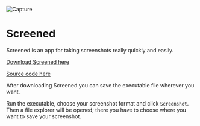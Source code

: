 ![Capture](https://user-images.githubusercontent.com/95244851/149829927-d0888f42-93f4-433b-95b4-36c1238f43e0.PNG)
# Screened
Screened is an app for taking screenshots really quickly and easily.

[Download Screened here](https://github.com/k-ulyanov/Screened/releases)

[Source code here](https://github.com/k-ulyanov/Screened/blob/main/Screened.py)

After downloading Screened you can save the executable file wherever you want.

Run the executable, choose your screenshot format and click `Screenshot`. Then a file explorer will be opened; there you have to choose where you want to save your screenshot.
